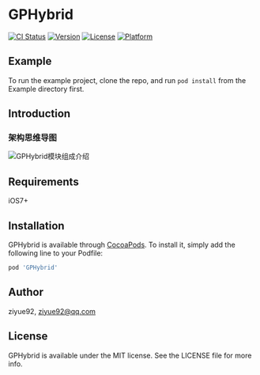 # GPHybrid

[![CI Status](http://img.shields.io/travis/ziyue92/GPHybrid.svg?style=flat)](https://travis-ci.org/ziyue92/GPHybrid)
[![Version](https://img.shields.io/cocoapods/v/GPHybrid.svg?style=flat)](http://cocoapods.org/pods/GPHybrid)
[![License](https://img.shields.io/cocoapods/l/GPHybrid.svg?style=flat)](http://cocoapods.org/pods/GPHybrid)
[![Platform](https://img.shields.io/cocoapods/p/GPHybrid.svg?style=flat)](http://cocoapods.org/pods/GPHybrid)

## Example

To run the example project, clone the repo, and run `pod install` from the Example directory first.
## Introduction
### 架构思维导图
![GPHybrid模块组成介绍](https://github.com/ziyue92/folder/raw/master/GPHybird模块介绍.png)

## Requirements
iOS7+

## Installation

GPHybrid is available through [CocoaPods](http://cocoapods.org). To install
it, simply add the following line to your Podfile:

```ruby
pod 'GPHybrid'
```

## Author

ziyue92, ziyue92@qq.com

## License

GPHybrid is available under the MIT license. See the LICENSE file for more info.
